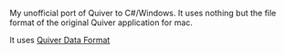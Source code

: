My unofficial port of Quiver to C#/Windows. 
It uses nothing but the file format of the original Quiver application for mac.

It uses [Quiver Data Format](https://github.com/HappenApps/Quiver/wiki/Quiver-Data-Format)
